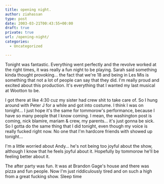 ```yaml
---
title: opening night.
author: ziahassan
type: post
date: 2003-03-21T00:43:55+00:00
draft: true
private: true
url: /opening-night/
categories:
  - Uncategorized

---
```

Tonight was fantastic. Everything went perfectly and the revolve worked at the right times, it was really a fun night to be playing. Sarah said something kinda thought provoking&#8230; the fact that we're 18 and being in Les Mis is something that not a lot of people can say that they did. I'm really proud and excited about this production. It's everything that I wanted my last musical at Wootton to be.

I got there at like 4:30 cuz my sister had crew shit to take care of. So I hung around with Peter J for a while and got into costume. I think I was on tonight&#8230; I just hope it's the same for tommorow's performance, because I have so many people that I know coming. I mean, the washington post is coming, nick blamire, mariam & crew, my parents&#8230; it's just gonna be sick. So I gotta do the same thing that I did tonight, even though my voice is really fucked right now. No one that I'm hardcore friends with showed up tonight&#8230;

I'm a little worried about Andy&#8230; he's not being too joyful about the show, although I know that he feels joyful about it. Hopefully by tommorow he'll be feeling better about it.

The after party was fun. It was at Brandon Gage's house and there was pizza and fun people. Now I'm just riddiculously tired and on such a high from a great fucking show. Sleep time